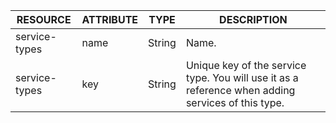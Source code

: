 | RESOURCE | ATTRIBUTE | TYPE | DESCRIPTION |
| --- | --- | --- | --- |
| service-types | name | String | Name. |
| service-types | key | String | Unique key of the service type. You will use it as a reference when adding services of this type.  |
